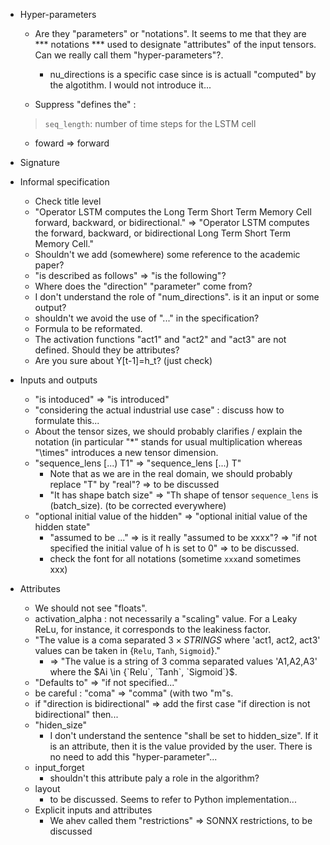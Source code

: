 - Hyper-parameters
	- Are they "parameters" or "notations". It seems to me that they are *** notations *** used to designate "attributes" of the input tensors. Can we really call them "hyper-parameters"?.
		- nu_directions is a specific case since is is actuall "computed" by the algotithm. I would not introduce it...
	
	- Suppress "defines the" : 
	> `seq_length`: number of time steps for the LSTM cell
	- foward => forward 

- Signature

- Informal specification
	- Check title level
	- "Operator LSTM computes the Long Term Short Term Memory Cell forward, backward, or bidirectional." => "Operator LSTM computes the forward, backward, or bidirectional Long Term Short Term Memory Cell."
	- Shouldn't we add (somewhere) some reference to the academic paper?
	- "is described as follows" => "is the following"?
	- Where does the "direction" "parameter" come from?
	- I don't understand the role of "num_directions". is it an input or some output?
	- shouldn't we avoid the use of "..." in the specification?
	- Formula to be reformated.
	- The activation functions "act1" and "act2" and "act3" are not defined. Should they be attributes? 
	- Are you sure about Y[t-1]=h_t? (just check)
- Inputs and outputs 
	- "is intoduced" => "is introduced"
	- "considering the actual industrial use case" : discuss how to formulate this...
	- About the tensor sizes, we should probably clarifies / explain the notation (in particular "*" stands for usual multiplication whereas "\times" introduces a new tensor dimension.
	- "sequence_lens [...) T1" => "sequence_lens [...) T" 
		- Note that as we are in the real domain, we should probably replace "T" by "real"? => to be discussed
		- "It has shape batch size" => "Th shape of tensor `sequence_lens` is (batch_size). (to be corrected everywhere)
	- "optional initial value of the hidden" => "optional initial value of the hidden state"
		- "assumed to be ..." => is it really "assumed to be xxxx"? => "if not specified the initial value of h is set to 0" => to be discussed.
		- check the font for all notations (sometime `xxx`and sometimes xxx)
- Attributes 
	- We should not see "floats".
	- activation_alpha :  not necessarily a "scaling" value. For a Leaky ReLu, for instance, it corresponds to the leakiness factor.
	- "The value is a coma separated $3 \times STRINGS$ where 'act1, act2, act3' values can be taken in {`Relu`, `Tanh`, `Sigmoid`}." 
		- => "The value is a string of 3 comma separated values 'A1,A2,A3' where the $Ai \in {`Relu`, `Tanh`, `Sigmoid`}$.
	- "Defaults to" => "if not specified..."
	- be careful : "coma" => "comma" (with two "m"s.
	- if "direction is bidirectional" 
		=> add the first case "if direction is  not bidirectional" then... 
	- "hiden_size" 
		- I don't understand the sentence "shall be set to hidden_size". If it is an attribute, then it is the value provided by the user. There is no need to add this "hyper-parameter"...
	- input_forget
		- shouldn't this attribute paly a role in the algorithm?
	- layout
		- to be discussed. Seems to refer to Python implementation...
	- Explicit inputs and attributes 
		- We ahev called them "restrictions" => SONNX restrictions, to be discussed
	
	
		
